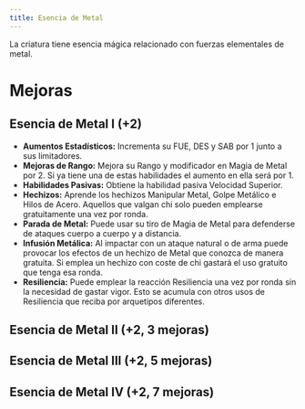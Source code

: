 ```yaml
---
title: Esencia de Metal
---
```


La criatura tiene esencia mágica relacionado con fuerzas elementales de metal.

# Mejoras

## Esencia de Metal I (+2)

- **Aumentos Estadísticos:** Incrementa su FUE, DES y SAB por 1 junto a sus limitadores.
- **Mejoras de Rango:** Mejora su Rango y modificador en Magia de Metal por 2. Si ya tiene una de estas habilidades el aumento en ella será por 1. 
- **Habilidades Pasivas:** Obtiene la habilidad pasiva Velocidad Superior.
- **Hechizos:** Aprende los hechizos Manipular Metal, Golpe Metálico e Hilos de Acero. Aquellos que valgan chi solo pueden emplearse gratuitamente una vez por ronda.
- **Parada de Metal:** Puede usar su tiro de Magia de Metal para defenderse de ataques cuerpo a cuerpo y a distancia.
- **Infusión Metálica:** Al impactar con un ataque natural o de arma puede provocar los efectos de un hechizo de Metal que conozca de manera gratuita. Si emplea un hechizo con coste de chi gastará el uso gratuito que tenga esa ronda.
- **Resiliencia:** Puede emplear la reacción Resiliencia una vez por ronda sin la necesidad de gastar vigor. Esto se acumula con otros usos de Resiliencia que reciba por arquetipos diferentes.

## Esencia de Metal II (+2, 3 mejoras)

## Esencia de Metal III (+2, 5 mejoras)

## Esencia de Metal IV (+2, 7 mejoras)